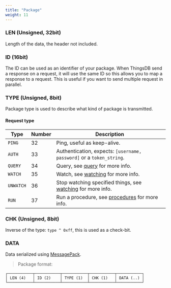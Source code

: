 ```yaml
---
title: "Package"
weight: 11
---
```


### LEN (Unsigned, 32bit)
Length of the data, the header not included.

### ID (16bit)
The ID can be used as an identifier of your package. When ThingsDB send a response
on a request, it will use the same ID so this allows you to map a response to a
request. This is useful if you want to send multiple request in parallel.

### TYPE (Unsigned, 8bit)
Package type is used to describe what kind of package is transmitted.

#### Request type
Type | Number | Description
--------| -----| -----------
`PING`  | 32 | Ping, useful as keep-alive.
`AUTH`  | 33 | Authentication, expects: `[username, password]` or a `token_string`.
`QUERY` | 34 | Query, see [query](../../query) for more info.
`WATCH` | 35 | Watch, see [watching](../../watching) for more info.
`UNWATCH` | 36 | Stop watching specified things, see [watching](../../watching) for more info.
`RUN` | 37 | Run a procedure, see [procedures](../../procedures-api) for more info.

### CHK (Unsigned, 8bit)
Inverse of the type: `type ^ 0xff`, this is used as a check-bit.

### DATA
Data serialized using [MessagePack](https://msgpack.org).

> Package format:

```
┌───────────┬───────────┬───────────┬───────────┬───────────┐
│ LEN (4)   │ ID (2)    │ TYPE (1)  │ CHK (1)   │ DATA (..) │
└───────────┴───────────┴───────────┴───────────┴───────────┘
```